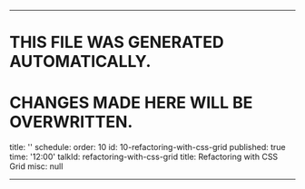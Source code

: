 ----

# THIS FILE WAS GENERATED AUTOMATICALLY.
# CHANGES MADE HERE WILL BE OVERWRITTEN.

title: ''
schedule:
  order: 10
  id: 10-refactoring-with-css-grid
  published: true
  time: '12:00'
  talkId: refactoring-with-css-grid
  title: Refactoring with CSS Grid
  misc: null

----

